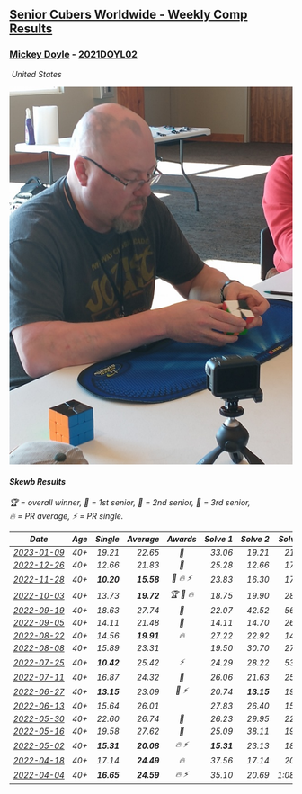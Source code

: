 <style>table {white-space: nowrap;}</style>
<link rel="stylesheet" type="text/css" href="/scw-comp/css/flags.css" />

## [Senior Cubers Worldwide - Weekly Comp Results](/scw-comp/results/)
### [Mickey Doyle](README.md) - [2021DOYL02](https://www.worldcubeassociation.org/persons/2021DOYL02?event=skewb)

<i class="flag flag-US" />&nbsp;United States

![Mickey Doyle](1644595509.jpg)

#### Skewb Results

<span style="white-space: nowrap;">🏆 = overall winner</span>, <span style="white-space: nowrap;">🥇 = 1st senior</span>, <span style="white-space: nowrap;">🥈 = 2nd senior</span>, <span style="white-space: nowrap;">🥉 = 3rd senior</span>, <span style="white-space: nowrap;">🔥 = PR average</span>, <span style="white-space: nowrap;">⚡ = PR single</span>.

| Date | Age | Single | Average | Awards | Solve 1 | Solve 2 | Solve 3 | Solve 4 | Solve 5 | Video |
| :--: | :--: | --: | --: | :--: | --: | --: | --: | --: | --: | :-- |
| [2023-01-09](../../results/2023-01-09/skewb.md) | 40+ | 19.21 | 22.65 | 🥈 | 33.06 | 19.21 | 21.31 | 22.44 | 24.20 | [Desktop](https://www.facebook.com/events/3345232965716031/permalink/3355291614710166) / [Mobile](https://m.facebook.com/events/3345232965716031?view=permalink&id=3355291614710166) |
| [2022-12-26](../../results/2022-12-26/skewb.md) | 40+ | 12.66 | 21.83 | 🥉 | 25.28 | 12.66 | 17.20 | 23.85 | 24.44 | [Desktop](https://www.facebook.com/events/1093949927944727/permalink/1102117337127986) / [Mobile](https://m.facebook.com/events/1093949927944727?view=permalink&id=1102117337127986) |
| [2022-11-28](../../results/2022-11-28/skewb.md) | 40+ | **10.20** | **15.58** | 🥈 🔥 ⚡ | 23.83 | 16.30 | 17.22 | 13.22 | **10.20** | [Desktop](https://www.facebook.com/events/1804728823229042/permalink/1815728625462395) / [Mobile](https://m.facebook.com/events/1804728823229042?view=permalink&id=1815728625462395) |
| [2022-10-03](../../results/2022-10-03/skewb.md) | 40+ | 13.73 | **19.72** | 🏆 🥇 🔥 | 18.75 | 19.90 | 28.01 | 20.52 | 13.73 | [Desktop](https://www.facebook.com/events/3347502062203517/permalink/3354362904850766) / [Mobile](https://m.facebook.com/events/3347502062203517?view=permalink&id=3354362904850766) |
| [2022-09-19](../../results/2022-09-19/skewb.md) | 40+ | 18.63 | 27.74 | 🥈 | 22.07 | 42.52 | 56.66 | 18.64 | 18.63 | [Desktop](https://www.facebook.com/events/622543946125717/permalink/628874345492677) / [Mobile](https://m.facebook.com/events/622543946125717?view=permalink&id=628874345492677) |
| [2022-09-05](../../results/2022-09-05/skewb.md) | 40+ | 14.11 | 21.48 | 🥈 | 14.11 | 14.70 | 26.46 | 33.12 | 23.28 | [Desktop](https://www.facebook.com/events/921549679236169/permalink/932447304813073) / [Mobile](https://m.facebook.com/events/921549679236169?view=permalink&id=932447304813073) |
| [2022-08-22](../../results/2022-08-22/skewb.md) | 40+ | 14.56 | **19.91** | 🔥 | 27.22 | 22.92 | 14.56 | 15.36 | 21.44 | [Desktop](https://www.facebook.com/events/476554570981315/permalink/484539036849535) / [Mobile](https://m.facebook.com/events/476554570981315?view=permalink&id=484539036849535) |
| [2022-08-08](../../results/2022-08-08/skewb.md) | 40+ | 15.89 | 23.31 |  | 19.50 | 30.70 | 27.53 | 15.89 | 22.91 | [Desktop](https://www.facebook.com/events/1202320373645710/permalink/1207956453082102) / [Mobile](https://m.facebook.com/events/1202320373645710?view=permalink&id=1207956453082102) |
| [2022-07-25](../../results/2022-07-25/skewb.md) | 40+ | **10.42** | 25.42 | ⚡ | 24.29 | 28.22 | 53.52 | 23.76 | **10.42** | [Desktop](https://www.facebook.com/events/587016656266234/permalink/595595532075013) / [Mobile](https://m.facebook.com/events/587016656266234?view=permalink&id=595595532075013) |
| [2022-07-11](../../results/2022-07-11/skewb.md) | 40+ | 16.87 | 24.32 | 🥉 | 26.06 | 21.63 | 25.26 | 45.29 | 16.87 | [Desktop](https://www.facebook.com/events/1077792383124606/permalink/1086321458938365) / [Mobile](https://m.facebook.com/events/1077792383124606?view=permalink&id=1086321458938365) |
| [2022-06-27](../../results/2022-06-27/skewb.md) | 40+ | **13.15** | 23.09 | 🥉 ⚡ | 20.74 | **13.15** | 19.03 | 29.50 | 32.04 | [Desktop](https://www.facebook.com/events/3239186643032731/permalink/3250341398583922) / [Mobile](https://m.facebook.com/events/3239186643032731?view=permalink&id=3250341398583922) |
| [2022-06-13](../../results/2022-06-13/skewb.md) | 40+ | 15.64 | 26.01 |  | 27.83 | 26.40 | 15.64 | 23.81 | 50.74 | [Desktop](https://www.facebook.com/events/1002774037090769/permalink/1011117552923084) / [Mobile](https://m.facebook.com/events/1002774037090769?view=permalink&id=1011117552923084) |
| [2022-05-30](../../results/2022-05-30/skewb.md) | 40+ | 22.60 | 26.74 | 🥈 | 26.23 | 29.95 | 22.60 | 28.24 | 25.76 | [Desktop](https://www.facebook.com/events/484172023479011/permalink/493234515906095) / [Mobile](https://m.facebook.com/events/484172023479011?view=permalink&id=493234515906095) |
| [2022-05-16](../../results/2022-05-16/skewb.md) | 40+ | 19.58 | 27.62 | 🥉 | 25.09 | 38.11 | 19.58 | 19.66 | 50.07 | [Desktop](https://www.facebook.com/events/1452905775152133/permalink/1462609884181722) / [Mobile](https://m.facebook.com/events/1452905775152133?view=permalink&id=1462609884181722) |
| [2022-05-02](../../results/2022-05-02/skewb.md) | 40+ | **15.31** | **20.08** | 🔥 ⚡ | **15.31** | 23.13 | 18.96 | 18.15 | 30.02 | [Desktop](https://www.facebook.com/events/3199116787026413/permalink/3209612945976797) / [Mobile](https://m.facebook.com/events/3199116787026413?view=permalink&id=3209612945976797) |
| [2022-04-18](../../results/2022-04-18/skewb.md) | 40+ | 17.14 | **24.49** | 🔥 | 37.56 | 17.14 | 20.67 | 19.22 | 33.57 | [Desktop](https://www.facebook.com/events/566110581332467/permalink/574131087197083) / [Mobile](https://m.facebook.com/events/566110581332467?view=permalink&id=574131087197083) |
| [2022-04-04](../../results/2022-04-04/skewb.md) | 40+ | **16.65** | **24.59** | 🔥 ⚡ | 35.10 | 20.69 | 1:08.61 | **16.65** | 17.98 | [Desktop](https://www.facebook.com/events/1171138513621623/permalink/1179543302781144) / [Mobile](https://m.facebook.com/events/1171138513621623?view=permalink&id=1179543302781144) |


<!-- Global site tag (gtag.js) - Google Analytics -->
<script async src="https://www.googletagmanager.com/gtag/js?id=UA-86348435-3"></script>
<script>window.dataLayer = window.dataLayer || []; function gtag() {dataLayer.push(arguments);} gtag('js', new Date()); gtag('config', 'UA-86348435-3');</script>
